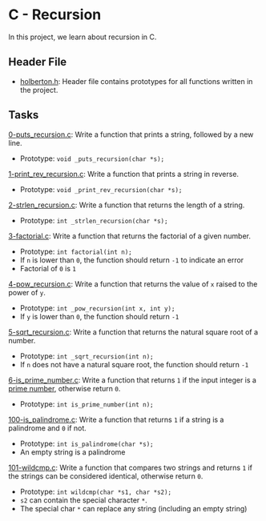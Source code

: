 # C - Recursion

In this project, we learn about recursion in C.

## Header File
- [holberton.h](./holberton.h): Header file contains prototypes for all functions written in the project.

## Tasks

[0-puts_recursion.c](./0-puts_recursion.c): Write a function that prints a string, followed by a new line.
- Prototype: `void _puts_recursion(char *s);`

[1-print_rev_recursion.c](./1-print_rev_recursion.c): Write a function that prints a string in reverse.
- Prototype: `void _print_rev_recursion(char *s);`

[2-strlen_recursion.c](./2-strlen_recursion.c): Write a function that returns the length of a string.
- Prototype: `int _strlen_recursion(char *s);`

[3-factorial.c](./3-factorial.c): Write a function that returns the factorial of a given number.
- Prototype: `int factorial(int n);`
- If `n` is lower than `0`, the function should return `-1` to indicate an error
- Factorial of `0` is `1`

[4-pow_recursion.c](./4-pow_recursion.c): Write a function that returns the value of `x` raised to the power of `y`.
- Prototype: `int _pow_recursion(int x, int y);`
- If `y` is lower than `0`, the function should return `-1`

[5-sqrt_recursion.c](./5-sqrt_recursion.c): Write a function that returns the natural square root of a number.
- Prototype: `int _sqrt_recursion(int n);`
- If `n` does not have a natural square root, the function should return `-1`

[6-is_prime_number.c](./6-is_prime_number.c): Write a function that returns `1` if the input integer is a [prime number](https://en.wikipedia.org/wiki/Prime_number), otherwise return `0`.
- Prototype: `int is_prime_number(int n);`

[100-is_palindrome.c](./100-is_palindrome.c): Write a function that returns `1` if a string is a palindrome and `0` if not.
- Prototype: `int is_palindrome(char *s);`
- An empty string is a palindrome

[101-wildcmp.c](./101-wildcmp.c): Write a function that compares two strings and returns `1` if the strings can be considered identical, otherwise return `0`.
- Prototype: `int wildcmp(char *s1, char *s2);`
- `s2` can contain the special character `*`.
- The special char `*` can replace any string (including an empty string)
